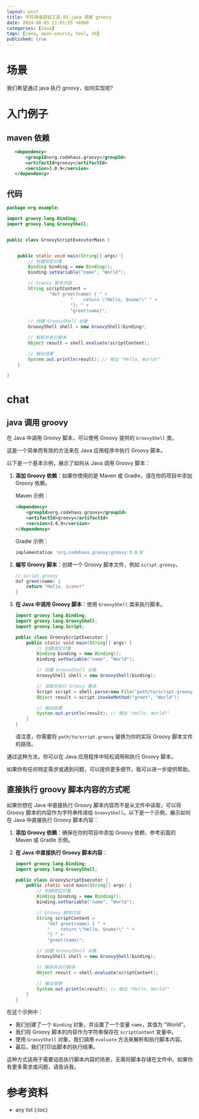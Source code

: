 ```yaml
---
layout: post
title: 字符串值提取工具-03-java 调用 groovy
date: 2024-08-05 21:01:55 +0800
categories: [Java]
tags: [java, open-source, tool, sh]
published: true
---
```


# 场景

我们希望通过 java 执行 groovy，如何实现呢?

# 入门例子

## maven 依赖

```xml
   <dependency>
       <groupId>org.codehaus.groovy</groupId>
       <artifactId>groovy</artifactId>
       <version>3.0.9</version>
   </dependency>
```

## 代码

```java
package org.example;

import groovy.lang.Binding;
import groovy.lang.GroovyShell;


public class GroovyScriptExecutorMain {


    public static void main(String[] args) {
        // 创建绑定对象
        Binding binding = new Binding();
        binding.setVariable("name", "World");

        // Groovy 脚本内容
        String scriptContent =
                "def greet(name) { " +
                        "    return \"Hello, $name!\" " +
                        "}; " +
                        "greet(name)";

        // 创建 GroovyShell 对象
        GroovyShell shell = new GroovyShell(binding);

        // 解析并执行脚本
        Object result = shell.evaluate(scriptContent);

        // 输出结果
        System.out.println(result); // 输出 "Hello, World!"
    }

}
```

# chat

## java 调用 groovy

在 Java 中调用 Groovy 脚本，可以使用 Groovy 提供的 `GroovyShell` 类。

这是一个简单而有效的方法来在 Java 应用程序中执行 Groovy 脚本。

以下是一个基本示例，展示了如何从 Java 调用 Groovy 脚本：

1. **添加 Groovy 依赖**：如果你使用的是 Maven 或 Gradle，请在你的项目中添加 Groovy 依赖。

   Maven 示例：
   ```xml
   <dependency>
       <groupId>org.codehaus.groovy</groupId>
       <artifactId>groovy</artifactId>
       <version>3.0.9</version>
   </dependency>
   ```

   Gradle 示例：
   ```groovy
   implementation 'org.codehaus.groovy:groovy:3.0.9'
   ```

2. **编写 Groovy 脚本**：创建一个 Groovy 脚本文件，例如 `script.groovy`。

   ```groovy
   // script.groovy
   def greet(name) {
       return "Hello, $name!"
   }
   ```

3. **在 Java 中调用 Groovy 脚本**：使用 `GroovyShell` 类来执行脚本。

   ```java
   import groovy.lang.Binding;
   import groovy.lang.GroovyShell;
   import groovy.lang.Script;

   public class GroovyScriptExecutor {
       public static void main(String[] args) {
           // 创建绑定对象
           Binding binding = new Binding();
           binding.setVariable("name", "World");

           // 创建 GroovyShell 对象
           GroovyShell shell = new GroovyShell(binding);

           // 读取并执行 Groovy 脚本
           Script script = shell.parse(new File("path/to/script.groovy"));
           Object result = script.invokeMethod("greet", "World");

           // 输出结果
           System.out.println(result); // 输出 "Hello, World!"
       }
   }
   ```

   请注意，你需要将 `path/to/script.groovy` 替换为你的实际 Groovy 脚本文件的路径。

通过这种方法，你可以在 Java 应用程序中轻松调用和执行 Groovy 脚本。

如果你有任何特定需求或遇到问题，可以提供更多细节，我可以进一步提供帮助。

## 直接执行 groovy 脚本内容的方式呢

如果你想在 Java 中直接执行 Groovy 脚本内容而不是从文件中读取，可以将 Groovy 脚本的内容作为字符串传递给 `GroovyShell`。以下是一个示例，展示如何在 Java 中直接执行 Groovy 脚本内容：

1. **添加 Groovy 依赖**：确保在你的项目中添加 Groovy 依赖，参考前面的 Maven 或 Gradle 示例。

2. **在 Java 中直接执行 Groovy 脚本内容**：

   ```java
   import groovy.lang.Binding;
   import groovy.lang.GroovyShell;

   public class GroovyScriptExecutor {
       public static void main(String[] args) {
           // 创建绑定对象
           Binding binding = new Binding();
           binding.setVariable("name", "World");

           // Groovy 脚本内容
           String scriptContent = 
               "def greet(name) { " +
               "    return \"Hello, $name!\" " +
               "} " +
               "greet(name)";

           // 创建 GroovyShell 对象
           GroovyShell shell = new GroovyShell(binding);

           // 解析并执行脚本
           Object result = shell.evaluate(scriptContent);

           // 输出结果
           System.out.println(result); // 输出 "Hello, World!"
       }
   }
   ```

在这个示例中：

- 我们创建了一个 `Binding` 对象，并设置了一个变量 `name`，其值为 "World"。
- 我们将 Groovy 脚本的内容作为字符串保存在 `scriptContent` 变量中。
- 使用 `GroovyShell` 对象，我们调用 `evaluate` 方法来解析和执行脚本内容。
- 最后，我们打印出脚本的执行结果。

这种方式适用于需要动态执行脚本内容的场景，无需将脚本存储在文件中。如果你有更多需求或问题，请告诉我。



# 参考资料

* any list
{:toc}